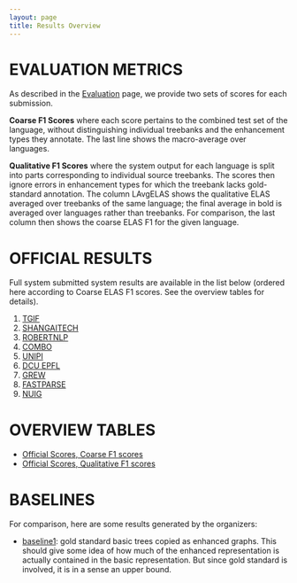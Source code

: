 ```yaml
---
layout: page
title: Results Overview
---
```


# EVALUATION METRICS

As described in the [Evaluation](task_and_evaluation.html) page, we provide two sets of scores for each submission.

**Coarse F1 Scores** where each score pertains to the combined test set of the language, without
distinguishing individual treebanks and the enhancement types they annotate. The last line shows
the macro-average over languages.

**Qualitative F1 Scores** where the system output for each language is split into parts corresponding
to individual source treebanks. The scores then ignore errors in enhancement types for which the
treebank lacks gold-standard annotation. The column LAvgELAS shows the qualitative ELAS averaged
over treebanks of the same language; the final average in bold is averaged over languages rather
than treebanks. For comparison, the last column then shows the coarse ELAS F1 for the given language.

# OFFICIAL RESULTS

Full system submitted system results are available in the list below (ordered here according to
Coarse ELAS F1 scores. See the overview tables for details).

1. [TGIF](results/tgif-primary.html)
2. [SHANGAITECH](results/shanghaitech-ace_v3.html)
3. [ROBERTNLP](results/robertnlp-primary1.html)
4. [COMBO](results/combo-primary.html)
5. [UNIPI](results/unipi-attn_smax_ta.html)
6. [DCU EPFL](results/dcu_epfl-primary.html)
7. [GREW](results/grew-02.html)
8. [FASTPARSE](results/fastparse-v1_2021.html)
9. [NUIG](results/nuig-15232114.html)



# OVERVIEW TABLES

<!--
Besides the official shared tasks scores, we also provide post-shared task submission deadline
results with some additionnal, bug fixed, submissions from the participants. If you want your
post-shared task resuls to be included, submit your system output and contact us.
-->

* [Official Scores, Coarse F1 scores](results_official_coarse.html)
* [Official Scores, Qualitative F1 scores](results_official_fine.html)

<!-- * [Unofficial Scores, Coarse F1 scores](http://pauillac.inria.fr/~seddah/coarse_IWPT_SharedTask_unofficial_results.html)
     * [Unofficial Scores, Qualitative F1 scores](http://pauillac.inria.fr/~seddah/fine_IWPT_SharedTask_unofficial_results.html) -->



# BASELINES

For comparison, here are some results generated by the organizers:

* [baseline1](baseline1.html): gold standard basic trees copied as enhanced graphs. This should give some idea of how much of the enhanced representation is actually contained in the basic representation. But since gold standard is involved, it is in a sense an upper bound.

<!--
* [baseline2](baseline2.html): similar strategy (basic copied to enhanced) but a realistic scenario: instead of gold standard annotation, the basic tree is produced by UDPipe 1.2, biggest model for the language trained on UD 2.5 (the officially provided models), no pretrained embeddings used. Obviously this is not the state-of-the-art of UD parsing, so one could obtain a better baseline by using a better basic parser, still without doing anything EUD-specific.

* [baseline3](baseline3.html): again UDPipe, but this time followed by the Stanford Enhancer
  (which uses language-specific lists of relative pronouns, and pretrained word embeddings, we used the ones that were released for the CoNLL 2017 shared task, maximum 2M most frequent words;  except for Tamil, where these embeddings are not available).
  Our version of the enhancer crashes on some datasets, hence 2 languages are missing
  in the evaluation (Finnish, Latvian).
-->
